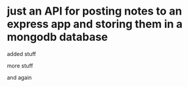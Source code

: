 # just an API for posting notes to an express app and storing them in a mongodb database

added stuff

more stuff

and again